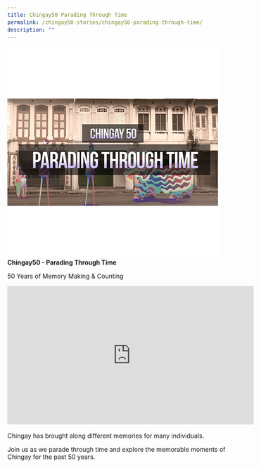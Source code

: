 ```yaml
---
title: Chingay50 Parading Through Time
permalink: /chingay50-stories/chingay50-parading-through-time/
description: ""
---
```

![Parading Through Time](/images/Chingay50%20Stories/chingay50---parading-through-time-50storiesimage.jpg)
**Chingay50 - Parading Through Time**

50 Years of Memory Making & Counting

<iframe width="560" height="315" src="https://www.youtube.com/embed/oalaKT0ao0g" title="YouTube video player" frameborder="0" allow="accelerometer; autoplay; clipboard-write; encrypted-media; gyroscope; picture-in-picture" allowfullscreen></iframe>

Chingay has brought along different memories for many individuals.

Join us as we parade through time and explore the memorable moments of Chingay for the past 50 years.